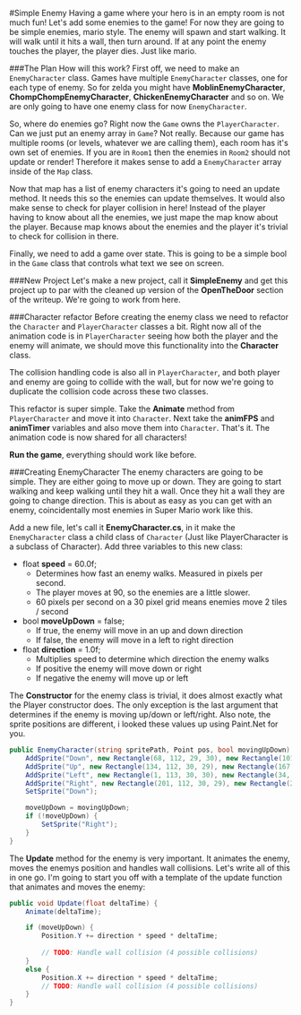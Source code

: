 #Simple Enemy
Having a game where your hero is in an empty room is not much fun! Let's add some enemies to the game! For now they are going to be simple enemies, mario style. The enemy will spawn and start walking. It will walk until it hits a wall, then turn around. If at any point the enemy touches the player, the player dies. Just like mario.

###The Plan
How will this work? First off, we need to make an ```EnemyCharacter``` class. Games have multiple ```EnemyCharacter``` classes, one for each type of enemy. So for zelda you might have **MoblinEnemyCharacter**, **ChompChompEnemyCharacter**, **ChickenEnemyCharacter** and so on. We are only going to have one enemy class for now ```EnemyCharacter```. 

So, where do enemies go? Right now the ```Game``` owns the ```PlayerCharacter```. Can we just put an enemy array in ```Game```? Not really. Because our game has multiple rooms (or levels, whatever we are calling them), each room has it's own set of enemies. If you are in ```Room1``` then the enemies in ```Room2``` should not update or render! Therefore it makes sense to add a ```EnemyCharacter``` array inside of the ```Map``` class.

Now that map has a list of enemy characters it's going to need an update method. It needs this so the enemies can update themselves. It would also make sense to check for player collision in here! Instead of the player having to know about all the enemies, we just mape the map know about the player. Because map knows about the enemies and the player it's trivial to check for collision in there.

Finally, we need to add a game over state. This is going to be a simple bool in the ```Game``` class that controls what text we see on screen.

###New Project
Let's make a new project, call it **SimpleEnemy** and get this project up to par with the cleaned up version of the **OpenTheDoor** section of the writeup. We're going to work from here.

###Character refactor
Before creating the enemy class we need to refactor the ```Character``` and ```PlayerCharacter``` classes a bit. Right now all of the animation code is in ```PlayerCharacter``` seeing how both the player and the enemy will animate, we should move this functionality into the **Character** class.

The collision handling code is also all in ```PlayerCharacter```, and both player and enemy are going to collide with the wall, but for now we're going to duplicate the collision code across these two classes.

This refactor is super simple. Take the **Animate** method from ```PlayerCharacter``` and move it into ```Character```. Next take the **animFPS** and **animTimer** variables and also move them into ```Character```. That's it. The animation code is now shared for all characters!

**Run the game**, everything should work like before.

###Creating EnemyCharacter
The enemy characters are going to be simple. They are either going to move up or down. They are going to start walking and keep walking until they hit a wall. Once they hit a wall they are going to change direction. This is about as easy as you can get with an enemy, coincidentally most enemies in Super Mario work like this.

Add a new file, let's call it **EnemyCharacter.cs**, in it make the ```EnemyCharacter``` class a child class of ```Character``` (Just like PlayerCharacter is a subclass of Character). Add three variables to this new class:

* float **speed** = 60.0f;
  * Determines how fast an enemy walks. Measured in pixels per second. 
  * The player moves at 90, so the enemies are a little slower.
  * 60 pixels per second on a 30 pixel grid means enemies move 2 tiles / second
* bool **moveUpDown** = false;
  * If true, the enemy will move in an up and down direction
  * If false, the enemy will move in a left to right direction
* float **direction** = 1.0f;
  * Multiplies speed to determine which direction the enemy walks 
  * If positive the enemy will move down or right
  * If negative the enemy will move up or left
 
The **Constructor** for the enemy class is trivial, it does almost exactly what the Player constructor does. The only exception is the last argument that determines if the enemy is moving up/down or left/right. Also note, the sprite positions are different, i looked these values up using Paint.Net for you.

```cs
public EnemyCharacter(string spritePath, Point pos, bool movingUpDown) : base(spritePath, pos) {
    AddSprite("Down", new Rectangle(68, 112, 29, 30), new Rectangle(101, 112, 29, 30));
    AddSprite("Up", new Rectangle(134, 112, 30, 29), new Rectangle(167, 112, 30, 29));
    AddSprite("Left", new Rectangle(1, 113, 30, 30), new Rectangle(34, 112, 30, 30));
    AddSprite("Right", new Rectangle(201, 112, 30, 29), new Rectangle(234, 113, 30, 29));
    SetSprite("Down");

    moveUpDown = movingUpDown;
    if (!moveUpDown) {
        SetSprite("Right");
    }
}
```

The **Update** method for the enemy is very important. It animates the enemy, moves the enemys position and handles wall collisions. Let's write all of this in one go. I'm going to start you off with a template of the update function that animates and moves the enemy:

```cs
public void Update(float deltaTime) {
    Animate(deltaTime);

    if (moveUpDown) {
        Position.Y += direction * speed * deltaTime;
        
        // TODO: Handle wall collision (4 possible collisions)
    }
    else {
        Position.X += direction * speed * deltaTime;
        // TODO: Handle wall collision (4 possible collisions)
    }
}
```